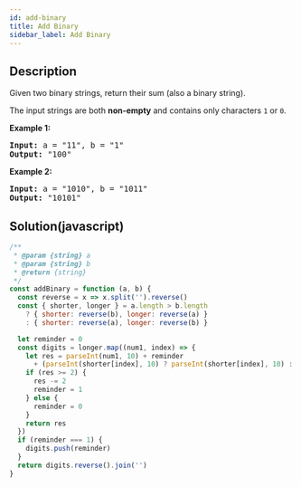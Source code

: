 ```yaml
---
id: add-binary
title: Add Binary
sidebar_label: Add Binary
---
```

## Description
<div class="description">
<p>Given two binary strings, return their sum (also a binary string).</p>

<p>The input strings are both <strong>non-empty</strong> and contains only characters <code>1</code> or&nbsp;<code>0</code>.</p>

<p><strong>Example 1:</strong></p>

<pre>
<strong>Input:</strong> a = &quot;11&quot;, b = &quot;1&quot;
<strong>Output:</strong> &quot;100&quot;</pre>

<p><strong>Example 2:</strong></p>

<pre>
<strong>Input:</strong> a = &quot;1010&quot;, b = &quot;1011&quot;
<strong>Output:</strong> &quot;10101&quot;</pre>

</div>

## Solution(javascript)
```javascript
/**
 * @param {string} a
 * @param {string} b
 * @return {string}
 */
const addBinary = function (a, b) {
  const reverse = x => x.split('').reverse()
  const { shorter, longer } = a.length > b.length
    ? { shorter: reverse(b), longer: reverse(a) }
    : { shorter: reverse(a), longer: reverse(b) }

  let reminder = 0
  const digits = longer.map((num1, index) => {
    let res = parseInt(num1, 10) + reminder
      + (parseInt(shorter[index], 10) ? parseInt(shorter[index], 10) : 0)
    if (res >= 2) {
      res -= 2
      reminder = 1
    } else {
      reminder = 0
    }
    return res
  })
  if (reminder === 1) {
    digits.push(reminder)
  }
  return digits.reverse().join('')
}

```